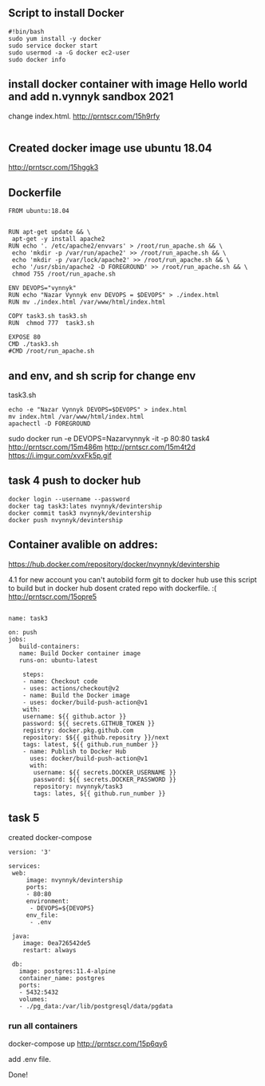 ## Script to install Docker 
```
#!bin/bash
sudo yum install -y docker
sudo service docker start
sudo usermod -a -G docker ec2-user
sudo docker info
```


## install docker container with image Hello world and add n.vynnyk sandbox 2021
change index.html. 
http://prntscr.com/15h9rfy
```sudo docker exec contairname -c "echo 'Hello world \n n.vynnyk sandbox 2021" >> /var/www/html/index.html
```
## Created docker image use ubuntu 18.04


http://prntscr.com/15hggk3

## Dockerfile
```
FROM ubuntu:18.04


RUN apt-get update && \
 apt-get -y install apache2
RUN echo '. /etc/apache2/envvars' > /root/run_apache.sh && \
 echo 'mkdir -p /var/run/apache2' >> /root/run_apache.sh && \
 echo 'mkdir -p /var/lock/apache2' >> /root/run_apache.sh && \
 echo '/usr/sbin/apache2 -D FOREGROUND' >> /root/run_apache.sh && \
 chmod 755 /root/run_apache.sh

ENV DEVOPS="vynnyk"
RUN echo "Nazar Vynnyk env DEVOPS = $DEVOPS" > ./index.html
RUN mv ./index.html /var/www/html/index.html

COPY task3.sh task3.sh
RUN  chmod 777  task3.sh

EXPOSE 80
CMD ./task3.sh
#CMD /root/run_apache.sh
```
## and env, and sh scrip for change env
task3.sh
```#!bin/bash
echo -e "Nazar Vynnyk DEVOPS=$DEVOPS" > index.html
mv index.html /var/www/html/index.html
apachectl -D FOREGROUND
```
sudo docker run -e DEVOPS=Nazarvynnyk -it -p 80:80 task4
http://prntscr.com/15m486m
http://prntscr.com/15m4t2d
https://i.imgur.com/xvxFk5p.gif
## task 4 push to docker hub 
```
docker login --username --password
docker tag task3:lates nvynnyk/devintership
docker commit task3 nvynnyk/devintership
docker push nvynnyk/devintership
```
## Container avalible on addres:
https://hub.docker.com/repository/docker/nvynnyk/devintership

4.1 for new account you can't autobild form git to docker hub 
use this script to build but in docker hub dosent crated repo with dockerfile. :(
http://prntscr.com/15opre5


```

name: task3

on: push
jobs:
   build-containers:
   name: Build Docker container image
   runs-on: ubuntu-latest

    steps:
    - name: Checkout code
    - uses: actions/checkout@v2
    - name: Build the Docker image
    - uses: docker/build-push-action@v1
    with: 
    username: ${{ github.actor }}
    password: ${{ secrets.GITHUB_TOKEN }}
    registry: docker.pkg.github.com
    repository: $${{ github.repositry }}/next
    tags: latest, ${{ github.run_number }}
    - name: Publish to Docker Hub
      uses: docker/build-push-action@v1
      with:
       username: ${{ secrets.DOCKER_USERNAME }}
       password: ${{ secrets.DOCKER_PASSWORD }}
       repository: nvynnyk/task3
       tags: lates, ${{ github.run_number }}

```
## task 5 
created docker-compose 
```
version: '3'

services:
 web:
     image: nvynnyk/devintership
     ports:
     - 80:80
     environment:
      - DEVOPS=${DEVOPS}
     env_file:
      - .env

 java:
    image: 0ea726542de5
    restart: always

 db:
   image: postgres:11.4-alpine
   container_name: postgres
   ports:
   - 5432:5432
   volumes:
   - ./pg_data:/var/lib/postgresql/data/pgdata
```   
   ### run all containers
   docker-compose up 
http://prntscr.com/15p6qy6

add .env file.

Done!



